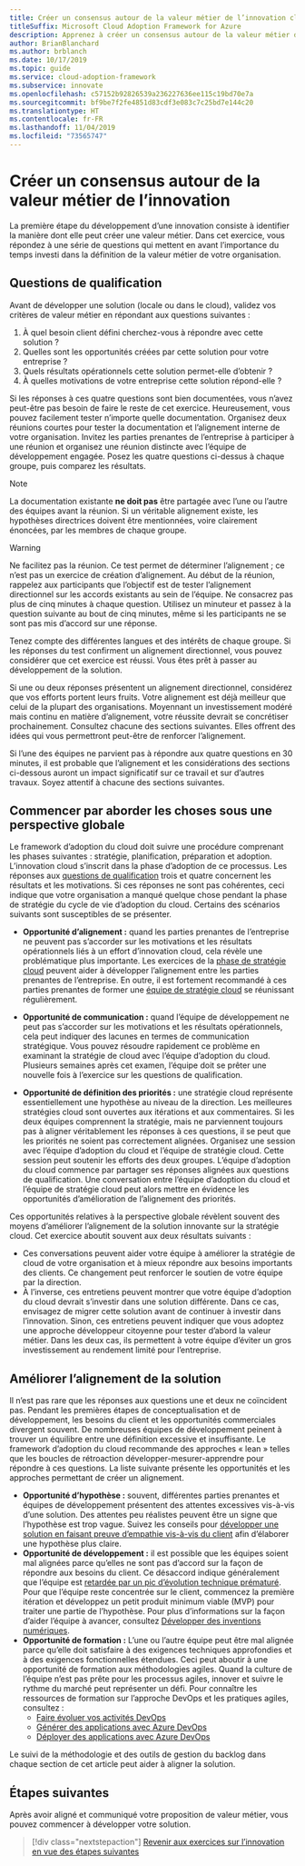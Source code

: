 ```yaml
---
title: Créer un consensus autour de la valeur métier de l’innovation cloud
titleSuffix: Microsoft Cloud Adoption Framework for Azure
description: Apprenez à créer un consensus autour de la valeur métier de l’innovation cloud.
author: BrianBlanchard
ms.author: brblanch
ms.date: 10/17/2019
ms.topic: guide
ms.service: cloud-adoption-framework
ms.subservice: innovate
ms.openlocfilehash: c57152b92826539a236227636ee115c19bd70e7a
ms.sourcegitcommit: bf9be7f2fe4851d83cdf3e083c7c25bd7e144c20
ms.translationtype: HT
ms.contentlocale: fr-FR
ms.lasthandoff: 11/04/2019
ms.locfileid: "73565747"
---
```

# <a name="build-consensus-on-the-business-value-of-innovation"></a>Créer un consensus autour de la valeur métier de l’innovation

La première étape du développement d’une innovation consiste à identifier la manière dont elle peut créer une valeur métier. Dans cet exercice, vous répondez à une série de questions qui mettent en avant l’importance du temps investi dans la définition de la valeur métier de votre organisation.

## <a name="qualifying-questions"></a>Questions de qualification

Avant de développer une solution (locale ou dans le cloud), validez vos critères de valeur métier en répondant aux questions suivantes :

1. À quel besoin client défini cherchez-vous à répondre avec cette solution ?
1. Quelles sont les opportunités créées par cette solution pour votre entreprise ?
1. Quels résultats opérationnels cette solution permet-elle d’obtenir ?
1. À quelles motivations de votre entreprise cette solution répond-elle ?

Si les réponses à ces quatre questions sont bien documentées, vous n’avez peut-être pas besoin de faire le reste de cet exercice. Heureusement, vous pouvez facilement tester n’importe quelle documentation. Organisez deux réunions courtes pour tester la documentation et l’alignement interne de votre organisation. Invitez les parties prenantes de l’entreprise à participer à une réunion et organisez une réunion distincte avec l’équipe de développement engagée. Posez les quatre questions ci-dessus à chaque groupe, puis comparez les résultats.

> [!NOTE]
> La documentation existante **ne doit pas** être partagée avec l’une ou l’autre des équipes avant la réunion. Si un véritable alignement existe, les hypothèses directrices doivent être mentionnées, voire clairement énoncées, par les membres de chaque groupe.

<!-- -->

> [!WARNING]
> Ne facilitez pas la réunion. Ce test permet de déterminer l’alignement ; ce n’est pas un exercice de création d’alignement. Au début de la réunion, rappelez aux participants que l’objectif est de tester l’alignement directionnel sur les accords existants au sein de l’équipe. Ne consacrez pas plus de cinq minutes à chaque question. Utilisez un minuteur et passez à la question suivante au bout de cinq minutes, même si les participants ne se sont pas mis d’accord sur une réponse.

Tenez compte des différentes langues et des intérêts de chaque groupe. Si les réponses du test confirment un alignement directionnel, vous pouvez considérer que cet exercice est réussi. Vous êtes prêt à passer au développement de la solution.

Si une ou deux réponses présentent un alignement directionnel, considérez que vos efforts portent leurs fruits. Votre alignement est déjà meilleur que celui de la plupart des organisations. Moyennant un investissement modéré mais continu en matière d’alignement, votre réussite devrait se concrétiser prochainement. Consultez chacune des sections suivantes. Elles offrent des idées qui vous permettront peut-être de renforcer l’alignement.

Si l’une des équipes ne parvient pas à répondre aux quatre questions en 30 minutes, il est probable que l’alignement et les considérations des sections ci-dessous auront un impact significatif sur ce travail et sur d’autres travaux. Soyez attentif à chacune des sections suivantes.

## <a name="address-the-big-picture-first"></a>Commencer par aborder les choses sous une perspective globale

Le framework d’adoption du cloud doit suivre une procédure comprenant les phases suivantes : stratégie, planification, préparation et adoption. L’innovation cloud s’inscrit dans la phase d’adoption de ce processus. Les réponses aux [questions de qualification](#qualifying-questions) trois et quatre concernent les résultats et les motivations. Si ces réponses ne sont pas cohérentes, ceci indique que votre organisation a manqué quelque chose pendant la phase de stratégie du cycle de vie d’adoption du cloud. Certains des scénarios suivants sont susceptibles de se présenter.

- **Opportunité d’alignement :** quand les parties prenantes de l’entreprise ne peuvent pas s’accorder sur les motivations et les résultats opérationnels liés à un effort d’innovation cloud, cela révèle une problématique plus importante. Les exercices de la [phase de stratégie cloud](../strategy/index.md) peuvent aider à développer l’alignement entre les parties prenantes de l’entreprise. En outre, il est fortement recommandé à ces parties prenantes de former une [équipe de stratégie cloud](../organize/cloud-strategy.md) se réunissant régulièrement.

- **Opportunité de communication :** quand l’équipe de développement ne peut pas s’accorder sur les motivations et les résultats opérationnels, cela peut indiquer des lacunes en termes de communication stratégique. Vous pouvez résoudre rapidement ce problème en examinant la stratégie de cloud avec l’équipe d’adoption du cloud. Plusieurs semaines après cet examen, l’équipe doit se prêter une nouvelle fois à l’exercice sur les questions de qualification.

- **Opportunité de définition des priorités :** une stratégie cloud représente essentiellement une hypothèse au niveau de la direction. Les meilleures stratégies cloud sont ouvertes aux itérations et aux commentaires. Si les deux équipes comprennent la stratégie, mais ne parviennent toujours pas à aligner véritablement les réponses à ces questions, il se peut que les priorités ne soient pas correctement alignées. Organisez une session avec l’équipe d’adoption du cloud et l’équipe de stratégie cloud. Cette session peut soutenir les efforts des deux groupes. L’équipe d’adoption du cloud commence par partager ses réponses alignées aux questions de qualification. Une conversation entre l’équipe d’adoption du cloud et l’équipe de stratégie cloud peut alors mettre en évidence les opportunités d’amélioration de l’alignement des priorités.

Ces opportunités relatives à la perspective globale révèlent souvent des moyens d’améliorer l’alignement de la solution innovante sur la stratégie cloud. Cet exercice aboutit souvent aux deux résultats suivants :

- Ces conversations peuvent aider votre équipe à améliorer la stratégie de cloud de votre organisation et à mieux répondre aux besoins importants des clients. Ce changement peut renforcer le soutien de votre équipe par la direction.
- À l’inverse, ces entretiens peuvent montrer que votre équipe d’adoption du cloud devrait s’investir dans une solution différente. Dans ce cas, envisagez de migrer cette solution avant de continuer à investir dans l’innovation. Sinon, ces entretiens peuvent indiquer que vous adoptez une approche développeur citoyenne pour tester d’abord la valeur métier. Dans les deux cas, ils permettent à votre équipe d’éviter un gros investissement au rendement limité pour l’entreprise.

## <a name="address-solution-alignment"></a>Améliorer l’alignement de la solution

Il n’est pas rare que les réponses aux questions une et deux ne coïncident pas. Pendant les premières étapes de conceptualisation et de développement, les besoins du client et les opportunités commerciales divergent souvent. De nombreuses équipes de développement peinent à trouver un équilibre entre une définition excessive et insuffisante. Le framework d’adoption du cloud recommande des approches « lean » telles que les boucles de rétroaction développer-mesurer-apprendre pour répondre à ces questions. La liste suivante présente les opportunités et les approches permettant de créer un alignement.

- **Opportunité d’hypothèse :** souvent, différentes parties prenantes et équipes de développement présentent des attentes excessives vis-à-vis d’une solution. Des attentes peu réalistes peuvent être un signe que l’hypothèse est trop vague. Suivez les conseils pour [développer une solution en faisant preuve d’empathie vis-à-vis du client](./considerations/build.md) afin d’élaborer une hypothèse plus claire.
- **Opportunité de développement :** il est possible que les équipes soient mal alignées parce qu’elles ne sont pas d’accord sur la façon de répondre aux besoins du client. Ce désaccord indique généralement que l’équipe est [retardée par un pic d’évolution technique prématuré](./considerations/build.md#reduce-complexity-and-delay-technical-spikes). Pour que l’équipe reste concentrée sur le client, commencez la première itération et développez un petit produit minimum viable (MVP) pour traiter une partie de l’hypothèse. Pour plus d’informations sur la façon d’aider l’équipe à avancer, consultez [Développer des inventions numériques](./considerations/invention.md).
- **Opportunité de formation :** L’une ou l’autre équipe peut être mal alignée parce qu’elle doit satisfaire à des exigences techniques approfondies et à des exigences fonctionnelles étendues. Ceci peut aboutir à une opportunité de formation aux méthodologies agiles. Quand la culture de l’équipe n’est pas prête pour les processus agiles, innover et suivre le rythme du marché peut représenter un défi.  Pour connaître les ressources de formation sur l’approche DevOps et les pratiques agiles, consultez :
  - [Faire évoluer vos activités DevOps](https://docs.microsoft.com/learn/paths/evolve-your-devops-practices)
  - [Générer des applications avec Azure DevOps](https://docs.microsoft.com/learn/paths/build-applications-with-azure-devops)
  - [Déployer des applications avec Azure DevOps](https://docs.microsoft.com/learn/paths/deploy-applications-with-azure-devops)

Le suivi de la méthodologie et des outils de gestion du backlog dans chaque section de cet article peut aider à aligner la solution.

## <a name="next-steps"></a>Étapes suivantes

Après avoir aligné et communiqué votre proposition de valeur métier, vous pouvez commencer à développer votre solution.
> [!div class="nextstepaction"]
> [Revenir aux exercices sur l’innovation en vue des étapes suivantes](./index.md)
